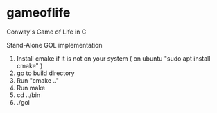 # gameoflife
Conway's Game of Life in C

Stand-Alone GOL implementation
1) Install cmake if it is not on your system ( on ubuntu "sudo apt install cmake" )
2) go to build directory
3) Run "cmake .."
4) Run make
5) cd ../bin
6) ./gol
